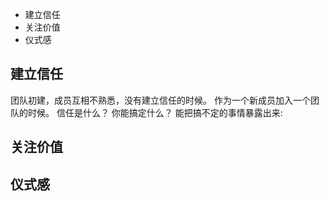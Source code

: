 * 建立信任 
* 关注价值
* 仪式感
## 建立信任
团队初建，成员互相不熟悉，没有建立信任的时候。
作为一个新成员加入一个团队的时候。
信任是什么？
你能搞定什么？
能把搞不定的事情暴露出来:
## 关注价值
## 仪式感
